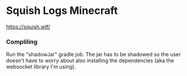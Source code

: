 # Squish Logs Minecraft
https://squish.wtf/

### Compliling
Run the "shadowJar" gradle job. The jar has to be shadowed so the user doesn't have to worry about also installing the dependencies (aka the websocket library I'm using).